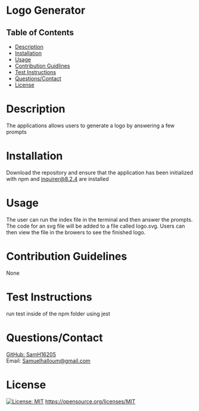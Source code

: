 # Logo Generator

  ##  Table of Contents 
   - [Description](#desc) 
   - [Installation](#ins)
   - [Usage](#use)
   - [Contribution Guidlines](#con) 
   - [Test Instructions](#test)
   - [Questions/Contact](#ques)
   - [License](#license) 
  
  
  # Description <a id="desc"></a>
  The applications allows users to generate a logo by answering a few prompts
  
  # Installation <a id="ins"></a>
  Download the repository and ensure that the application has been initialized with npm and inquirer@8.2.4 are installed
  
  # Usage <a id="use"></a>
  The user can run the index file in the terminal and then answer the prompts. The code for an svg file will be added to a file called logo.svg. Users can then view the file in the browers to see the finished logo.
  
  # Contribution Guidelines <a id="con"></a>
  None
  
  # Test Instructions <a id="test"></a>
  run test inside of the npm folder using jest
  
  # Questions/Contact <a id="ques"></a>
  <a href="https://github.com/SamH16205"> GitHub: SamH16205 </a>
  <br>
  Email: Samuelhalloum@gmail.com

  # License
  [![License: MIT](https://img.shields.io/badge/License-MIT-yellow.svg)](https://opensource.org/licenses/MIT) https://opensource.org/licenses/MIT 
  <a id="license"></a>